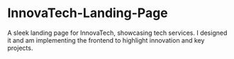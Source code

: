 # InnovaTech-Landing-Page
A sleek landing page for InnovaTech, showcasing tech services. I designed it and am implementing the frontend to highlight innovation and key projects.
